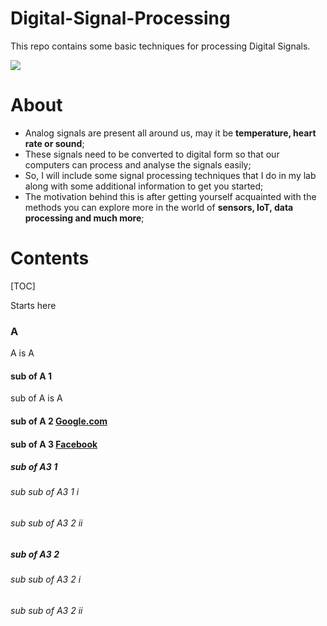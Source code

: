 # Digital-Signal-Processing
This repo contains some basic techniques for processing Digital Signals.

![](https://media.cheggcdn.com/study/026/0260950c-90d8-4fba-8889-946957400f9a/elec-6-img-1.png)

# About

- Analog signals are present all around us, may it be **temperature, heart rate or sound**;
- These signals need to be converted to digital form so that our computers can process and analyse the signals easily;
- So, I will include some signal processing techniques that I do in my lab along with some additional information to get you started;
- The motivation behind this is after getting yourself acquainted with the methods you can explore more in the world of **sensors, IoT, data processing and much more**;

# Contents

[TOC]

Starts here

### A

A is A

#### sub of A 1

sub of A is A

#### sub of A 2 [Google.com](www.google.com)

#### sub of A 3 [Facebook](www.facebook.com)

##### sub of A3 1

###### sub sub of A3 1 i

###### sub sub of A3 2 ii

##### sub of A3 2

###### sub sub of A3 2 i

###### sub sub of A3 2 ii

